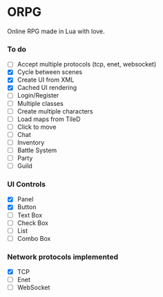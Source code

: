 # ORPG
Online RPG made in Lua with love.

### To do
- [ ] Accept multiple protocols (tcp, enet, websocket)
- [X] Cycle between scenes
- [X] Create UI from XML
- [X] Cached UI rendering
- [ ] Login/Register
- [ ] Multiple classes
- [ ] Create multiple characters
- [ ] Load maps from TileD
- [ ] Click to move
- [ ] Chat
- [ ] Inventory
- [ ] Battle System
- [ ] Party
- [ ] Guild

### UI Controls
- [X] Panel
- [X] Button
- [ ] Text Box
- [ ] Check Box
- [ ] List
- [ ] Combo Box

### Network protocols implemented
- [X] TCP
- [ ] Enet
- [ ] WebSocket
